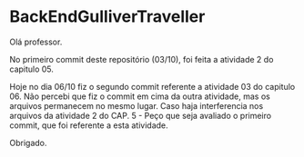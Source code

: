 # BackEndGulliverTraveller

Olá professor.

No primeiro commit deste repositório (03/10), foi feita a atividade 2 do capitulo 05.

Hoje no dia 06/10 fiz o segundo commit referente a atividade 03 do capitulo 06.
Não percebi que fiz o commit em cima da outra atividade, mas os arquivos permanecem no mesmo lugar. 
Caso haja interferencia nos arquivos da atividade 2 do CAP. 5 - Peço que seja avaliado o primeiro commit, que foi referente a esta atividade.

Obrigado.
